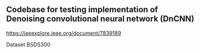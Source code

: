 ## Codebase for testing implementation of Denoising convolutional neural network (DnCNN)
   
https://ieeexplore.ieee.org/document/7839189

Dataset BSDS300
